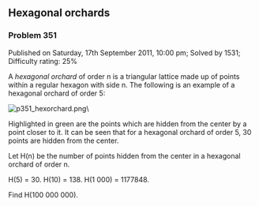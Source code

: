 Hexagonal orchards
------------------

### Problem 351

Published on Saturday, 17th September 2011, 10:00 pm; Solved by 1531;
Difficulty rating: 25%

A *hexagonal orchard* of order n is a triangular lattice made up of
points within a regular hexagon with side n. The following is an example
of a hexagonal orchard of order 5:

![p351\_hexorchard.png](project/images/p351_hexorchard.png)\

Highlighted in green are the points which are hidden from the center by
a point closer to it. It can be seen that for a hexagonal orchard of
order 5, 30 points are hidden from the center.

Let H(n) be the number of points hidden from the center in a hexagonal
orchard of order n.

H(5) = 30. H(10) = 138. H(1 000) = 1177848.

Find H(100 000 000).
